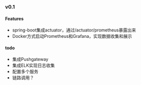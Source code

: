 
### v0.1

#### Features
- spring-boot集成actuator，通过/actuator/prometheus暴露出来
- Docker方式启动Prometheus和Grafana，实现数据收集和展示

#### todo
- 集成Pushgateway
- 集成ELK实现日志收集
- 配置多个服务
- 链路调用？